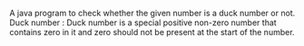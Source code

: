 A java program to check whether the given number is a duck number or not. 
Duck number :
Duck number is a special positive non-zero number that contains zero in it and zero should not be present at the start of the number.